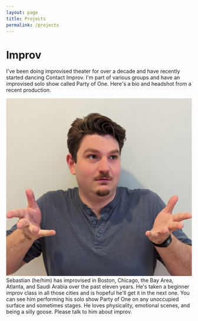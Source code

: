 ```yaml
---
layout: page
title: Projects
permalink: /projects
---
```

# Improv

I've been doing improvised theater for over a decade and have recently started dancing Contact Improv. I'm part of various groups and have an improvised solo show called Party of One. Here's a bio and headshot from a recent production.


![Improv Headshot](/assets/improv_headshot.jpeg)
Sebastian (he/him) has improvised in Boston, Chicago, the Bay Area, Atlanta, and Saudi Arabia over the past eleven years. He's taken a beginner improv class in all those cities and is hopeful he'll get it in the next one. You can see him performing his solo show Party of One on any unoccupied surface and sometimes stages. He loves physicality, emotional scenes, and being a silly goose. Please talk to him about improv.



